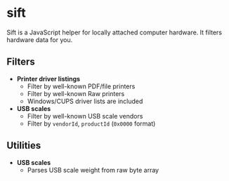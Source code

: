 # sift
Sift is a JavaScript helper for locally attached computer hardware.  It filters hardware data for you.

## Filters
* **Printer driver listings**
  * Filter by well-known PDF/file printers
  * Filter by well-known Raw printers
  * Windows/CUPS driver lists are included
* **USB scales**
  * Filter by well-known USB scale vendors
  * Filter by `vendorId`, `productId` (`0x0000` format)

## Utilities
* **USB scales**
  * Parses USB scale weight from raw byte array
